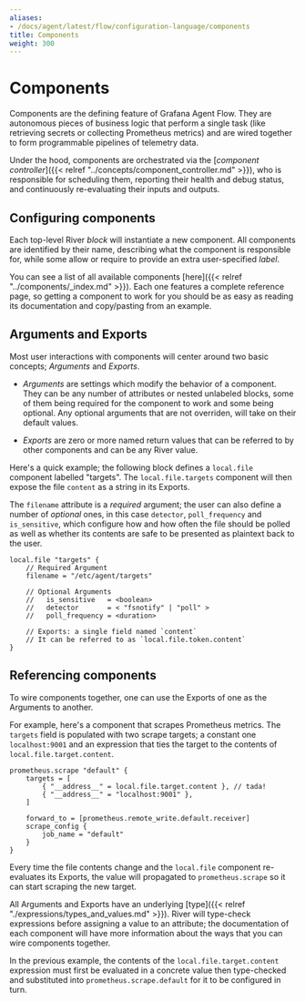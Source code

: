 ```yaml
---
aliases:
- /docs/agent/latest/flow/configuration-language/components
title: Components
weight: 300
---
```


# Components
Components are the defining feature of Grafana Agent Flow. They are autonomous
pieces of business logic that perform a single task (like retrieving secrets or
collecting Prometheus metrics) and are wired together to form programmable
pipelines of telemetry data.

Under the hood, components are orchestrated via the [_component
controller_]({{< relref "../concepts/component_controller.md" >}}), who is
responsible for scheduling them, reporting their health and debug status, and
continuously re-evaluating their inputs and outputs.


## Configuring components
Each top-level River _block_ will instantiate a new component. All components
are identified by their name, describing what the component is responsible for,
while some allow or require to provide an extra user-specified _label_.

You can see a list of all available components [here]({{< relref "../components/_index.md" >}}).
Each one features a complete reference page, so getting a component to work for
you should be as easy as reading its documentation and copy/pasting from an
example.

## Arguments and Exports
Most user interactions with components will center around two basic concepts;
_Arguments_ and _Exports_.

* _Arguments_ are settings which modify the behavior of a component. They can
 be any number of attributes or nested unlabeled blocks, some of them being
required for the component to work and some being optional. Any optional
arguments that are not overriden, will take on their default values.

* _Exports_ are zero or more named return values that can be referred to by
 other components and can be any River value.

Here's a quick example; the following block defines a `local.file` component
labelled "targets". The `local.file.targets` component will then expose the
file `content` as a string in its Exports.

The `filename` attribute is a _required_ argument; the user can also define a
number of _optional_ ones, in this case `detector`, `poll_frequency` and
`is_sensitive`, which configure how and how often the file should be polled
as well as whether its contents are safe to be presented as plaintext back to
the user.

```river
local.file "targets" {
	// Required Argument
	filename = "/etc/agent/targets" 

	// Optional Arguments
	//   is_sensitive   = <boolean>
	//   detector       = < "fsnotify" | "poll" >
	//   poll_frequency = <duration> 

	// Exports: a single field named `content`
	// It can be referred to as `local.file.token.content`
}
```

## Referencing components
To wire components together, one can use the Exports of one as the Arguments
to another.

For example, here's a component that scrapes Prometheus metrics. The `targets`
field is populated with two scrape targets; a constant one `localhost:9001` and
an expression that ties the target to the contents of
`local.file.target.content`.

```river
prometheus.scrape "default" {
	targets = [
		{ "__address__" = local.file.target.content }, // tada!
		{ "__address__" = "localhost:9001" },
	] 

	forward_to = [prometheus.remote_write.default.receiver]
	scrape_config {
		job_name = "default"
	}
}
```

Every time the file contents change and the `local.file` component re-evaluates
its Exports, the value will propagated to `prometheus.scrape` so it can start
scraping the new target.

All Arguments and Exports have an underlying [type]({{< relref "./expressions/types_and_values.md" >}}).
River will type-check expressions before assigning a value to an attribute; the
documentation of each component will have more information about the ways that
you can wire components together.

In the previous example, the contents of the `local.file.target.content`
expression must first be evaluated in a concrete value then type-checked and
substituted into `prometheus.scrape.default` for it to be configured in turn.

